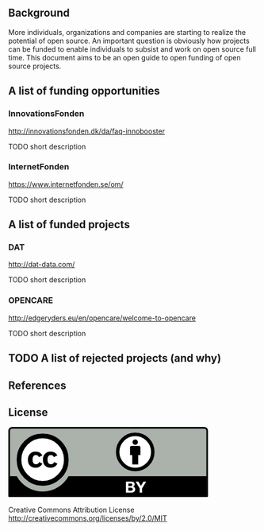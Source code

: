 ## Background

More individuals, organizations and companies are starting to realize the potential of open source. An important question is obviously how projects can be funded to enable individuals to subsist and work on open source full time. This document aims to be an open guide to open funding of open source projects.

## A list of funding opportunities

### InnovationsFonden

http://innovationsfonden.dk/da/faq-innobooster

TODO short description

### InternetFonden

https://www.internetfonden.se/om/

TODO short description

## A list of funded projects

### DAT

http://dat-data.com/

TODO short description

### OPENCARE

http://edgeryders.eu/en/opencare/welcome-to-opencare

TODO short description

## TODO A list of rejected projects (and why)

## References

## License

![CCBY](CCBY.png)

Creative Commons Attribution License http://creativecommons.org/licenses/by/2.0/MIT
